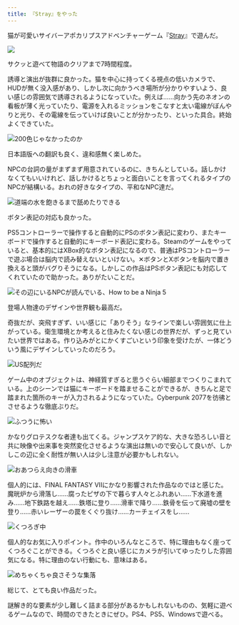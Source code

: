 ```yaml
---
title: 『Stray』をやった
---
```

猫が可愛いサイバーアポカリプスアドベンチャーゲーム『[Stray](https://store.steampowered.com/app/1332010/Stray/?l=japanese)』で遊んだ。

![](https://lh3.googleusercontent.com/4-XD5Amq7yilcDtN4dYeQ1SveAK2O4ounAqv9llQulv5pzM_VjKgmImg7Cl3VB9OZZDua5ViDpyx4X_5lCxk3uQfKwWGo8yXA3ouwSHzkworDIm6O__wUntAThCQHHwPM35ZqhqW1pKNWufh7nJtQLA)

サクッと遊べて物語のクリアまで7時間程度。

誘導と演出が抜群に良かった。猫を中心に持ってくる視点の低いカメラで、HUDが無く没入感があり、しかし次に向かうべき場所が分かりやすいよう、良い感じの雰囲気で誘導されるようになっていた。例えば……向かう先のネオンの看板が薄く光っていたり、電源を入れるミッションをこなすと太い電線がぼんやりと光り、その電線を伝っていけば良いことが分かったり、といった具合。終始よくできていた。

![](https://lh4.googleusercontent.com/qRwpUr_OMwjl0bCnL9BICg1Rmqm5MuJWv820hJUp3xCrAOqX7COn_bgcyJyjvVot2ivEaDWoXU8wIAOkYVBqPzr2YYlL-WNBi7y_Y1DPNtwXmMH7zDKDbz2rB57Mkk4CYKWDbZd9-9VHMb49ugIALV0 "200色じゃなかったのか")

日本語版への翻訳も良く、違和感無く楽しめた。

NPCの台詞の量がまずまず用意されているのに、きちんとしている。話しかけなくてもいいけれど、話しかけるとちょっと面白いことを言ってくれるタイプのNPCが結構いる。おれの好きなタイプの、平和なNPC達だ。

![](https://lh4.googleusercontent.com/FvjgP6SnOSudHTe4uysnFPKJUTDruBaVfSdUKFU9vyjylfrhI3JyY4XG-Q-SS4b57YU4YQco1LKj20cBn4PezIfF8sdvHzEaUYwVP9VTyCrqWkd13CqA6DPtJfHEvVU9N6npf5ZjdFGDAy85uVWew4c "道端の水を飽きるまで舐めたりできる")

ボタン表記の対応も良かった。

PS5コントローラーで操作すると自動的にPSのボタン表記に変わり、またキーボードで操作すると自動的にキーボード表記に変わる。Steamのゲームをやっていると、基本的にはXBox的なボタン表記になるので、普通はPSコントローラーで遊ぶ場合は脳内で読み替えないといけない。✕ボタンとXボタンを脳内で置き換えると頭がバグりそうになる。しかしこの作品はPSボタン表記にも対応してくれていたので助かった。ありがたいことだ。

![](https://lh6.googleusercontent.com/YEz8DwW_6yM69HYkEJC1gFCKyCbmYvOIsv8tZVO58guOEOmwQo70SjQymaTnPqLs6wE7jbVtCr3Trkh3574zq4GVb2KLnte86yPmzW5AL633_b6qkhNASwkKtUQTixd0nnCSShNNNYZmlQD8P1jdIQo "その辺にいるNPCが読んでいる、How to be a Ninja 5")

登場人物達のデザインや世界観も最高だ。

奇抜だが、突飛すぎず、いい感じに「ありそう」なラインで楽しい雰囲気に仕上がっている。衛生環境とか考えると住みたくない感じの世界だが、ずっと見ていたい世界ではある。作り込みがとにかくすごいという印象を受けたが、一体どういう風にデザインしていったのだろう。

![](https://lh3.googleusercontent.com/S2RX0m9RWETqNSkwvXhbuQ-X-Sj5HZ8-qPSln9WzOgCLRzq3wjwrr-80L80Ycq4xwbtBNIQ2jsbb4pmFteX3HrkyAajVnwZ7NhSpTqN2b82aQL8pCXrpFvWItp_jWyhECUiy8T74ZIPsB83YUB7a7jU "US配列だ")

ゲーム中のオブジェクトは、神経質すぎると思うぐらい細部までつくりこまれている。上のシーンでは猫にキーボードを踏ませることができるが、きちんと足で踏まれた箇所のキーが入力されるようになっていた。Cyberpunk 2077を彷彿とさせるような徹底ぶりだ。

![](https://lh4.googleusercontent.com/4D5foTbLX8vS0xsiqGYEAApruUjVZOBpiK918Z59CFfPXLeAKgMytzK4YZIyFVb5ERgg6XhJFWmzTd3HXzUSaIWx-PBOyiOlxLcuhakYZH1gB1aOa0xiUsIRnDRo1Ey7qnqvUy9k5i41HrXTnSPGuaU "ふつうに怖い")

かなりグロテスクな者達も出てくる。ジャンプスケア的な、大きな恐ろしい音と共に映像や出来事を突然変化させるような演出は無いので安心して良いが、しかしこの辺に全く耐性が無い人は少し注意が必要かもしれない。

![](https://lh4.googleusercontent.com/3i4t6gXjl-Ikgffv5rHIfKft9hngeP1BaZKg79dyekNv4tRvLaO2DPFKsDyaEJJFQTRK89_f1vxr7RmlBV69I3A4d5jdZXRJ-kdyYuOcbo7Ylb6sRvD5kCnack8YXZVZPH6wRVUH1Rk-6Dh7aybhBgE "おあつらえ向きの滑車")

個人的には、FINAL FANTASY VIIにかなり影響された作品なのではと感じた。魔晄炉から滑落し……腐ったピザの下で暮らす人々とふれあい……下水道を進み……地下鉄路を越え……鉄塔に登り……滑車で降り……鉄骨を伝って廃墟の壁を登り……赤いレーザーの罠をくぐり抜け……カーチェイスをし……

![](https://lh5.googleusercontent.com/DRQDBI0c7RA4glXf8mor3RrGCzPAzLpjfotyi-Na5wP24H2bt0l2c-OGB75HDAUToKrgUlCjLIOu18BCKZECfLbRBr-3Z3DlBoi8HWUcU9VL3l9E-EH8EBvLaKnLkq24usrplXgVLE9u_lLcm3Wx4dM "くつろぎ中")

個人的なお気に入りポイント。作中のいろんなところで、特に理由もなく座ってくつろぐことができる。くつろぐと良い感じにカメラが引いてゆったりした雰囲気になる。特に理由のない行動にも、意味はある。

![](https://lh3.googleusercontent.com/dHCWBUhOzTv5akIY7i2GkIo6-GhNxRiUvzCI7aNKAl8liJ3rHuRfvrXY1zN4Blb14ayxc-73XvLzS8q5UhHMnKS5-xx3briDbgTqEaA4M-mKPZzlJpq-eqq8rgJgtpDUyy6EeUd05WhxO-Zn9z4RCKA "めちゃくちゃ良さそうな集落")

総じて、とても良い作品だった。

謎解き的な要素が少し難しく詰まる部分があるかもしれないものの、気軽に遊べるゲームなので、時間のできたときにぜひ。PS4、PS5、Windowsで遊べる。
